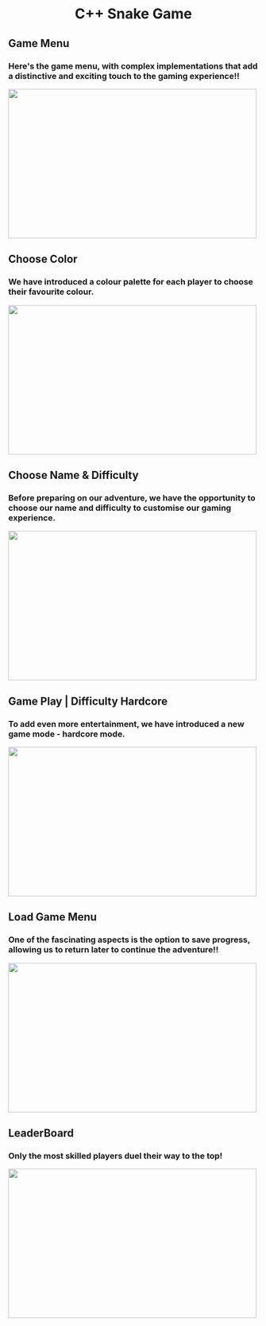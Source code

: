<h1 align="center">C++ Snake Game</h1>

## Game Menu
### Here's the game menu, with complex implementations that add a distinctive and exciting touch to the gaming experience!!
<img src="https://github.com/ComanMatei/Snake_Game/assets/125188207/8dad8d09-cfd0-42b5-bf42-fa2ab1ae74ec" width="500" height="300" />

## Choose Color
### We have introduced a colour palette for each player to choose their favourite colour.
<img src="https://github.com/ComanMatei/Snake_Game/assets/125188207/71ff3a7e-f3f8-47f9-850c-79b90e384f04" width="500" height="300" />

## Choose Name & Difficulty
### Before preparing on our adventure, we have the opportunity to choose our name and difficulty to customise our gaming experience.
<img src="https://github.com/ComanMatei/Snake_Game/assets/125188207/54bc603d-78be-4bf7-b5c6-05ab5d62ad2c" width="500" height="300" />

## Game Play | Difficulty Hardcore
### To add even more entertainment, we have introduced a new game mode - hardcore mode.
<img src="ttps://github.com/ComanMatei/Snake_Game/assets/125188207/5c59dddd-892c-4ee3-9642-19448ac338b4" width="500" height="300" />

## Load Game Menu
### One of the fascinating aspects is the option to save progress, allowing us to return later to continue the adventure!!
<img src="https://github.com/ComanMatei/Snake_Game/assets/125188207/bf1bbc4e-afd0-4d5a-933e-ea9d7b742908" width="500" height="300" />

## LeaderBoard
### Only the most skilled players duel their way to the top!
<img src="https://github.com/ComanMatei/Snake_Game/assets/125188207/d7d1d22c-5820-4c3b-8b89-00061e0c8ae1" width="500" height="300" />








